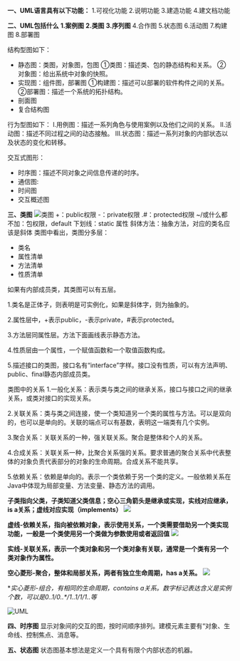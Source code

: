 **一、UML语言具有以下功能：**
1.可视化功能
2.说明功能
3.建造功能
4.建文档功能

**二、UML包括什么**
**1.案例图**
**2.类图**
**3.序列图**
4.合作图
5.状态图
6.活动图
7.构建图
8.部署图

结构型图如下：
- 静态图：类图，对象图，包图
①类图：描述类、包的静态结构和关系。
②对象图：给出系统中对象的快照。
- 实现图：组件图，部署图
①构建图：描述可以部署的软件构件之间的关系。
②部署图：描述一个系统的拓扑结构。
- 剖面图
- 复合结构图

行为型图如下：
Ⅰ.用例图：描述一系列角色与使用案例以及他们之间的关系。
Ⅱ.活动图：描述不同过程之间的动态接触。
Ⅲ.状态图：描述一系列对象的内部状态以及状态的变化和转移。

交互式图形：
- 时序图：描述不同对象之间信息传递的时序。
- 通信图:
- 时间图
- 交互概述图

**三、类图**
![类图](https://upload-images.jianshu.io/upload_images/9449419-87704303a5256439.JPG?imageMogr2/auto-orient/strip%7CimageView2/2/w/1240)
+：public权限
-：private权限
.#：protected权限
~/或什么都不加：包权限，default
下划线：static 属性
斜体方法：抽象方法，对应的类名应该是斜体
类图中看出，类图分多层：
- 类名
- 属性清单
- 方法清单
- 性质清单

如果有内部成员类，其类图可以有五层。

1.类名是正体子，则表明是可实例化，如果是斜体字，则为抽象的。

2.属性层中，+表示public，-表示private，#表示protected。

3.方法层同属性层。方法下面画线表示静态方法。

4.性质层由一个属性，一个赋值函数和一个取值函数构成。

5.描述接口的类图，接口名有“interface”字样。接口没有性质，可以有方法声明、public、final静态内部成员类。


类图中的关系
1.一般化关系：表示类与类之间的继承关系，接口与接口之间的继承关系，或类对接口的实现关系。

2.关联关系：类与类之间连接，使一个类知道另一个类的属性与方法。可以是双向的，也可以是单向的。关联的端点可以有基数，表明这一端类有几个实例。

3.聚合关系：关联关系的一种，强关联关系。聚合是整体和个人的关系。

4.合成关系：关联关系一种，比聚合关系强的关系。要求普通的聚合关系中代表整体的对象负责代表部分的对象的生命周期。合成关系不能共享。

5.依赖关系：依赖是单向的。表示一个类依赖于另一个类的定义。一般依赖关系在Java中体现为局部变量、方法变量、静态方法的调用。


**子类指向父类，子类知道父类信息；空心三角箭头是继承或实现，实线对应继承，is a关系；虚线对应实现（implements）**
![](https://upload-images.jianshu.io/upload_images/9449419-589c002113dcedef.png?imageMogr2/auto-orient/strip%7CimageView2/2/w/1240)

**虚线-依赖关系，指向被依赖对象，表示使用关系，一个类需要借助另一个类实现功能，一般是一个类使用另一个类做为参数使用或者返回值**
![](https://upload-images.jianshu.io/upload_images/9449419-2db6c9561aa2dd42.png?imageMogr2/auto-orient/strip%7CimageView2/2/w/1240)

**实线-关联关系，表示一个类对象和另一个类对象有关联，通常是一个类有另一个类对象作为属性。**

**空心菱形-聚合，整体和局部关系，两者有独立生命周期，has a关系。**
![](https://upload-images.jianshu.io/upload_images/9449419-877cc1ec81942269.png?imageMogr2/auto-orient/strip%7CimageView2/2/w/1240)

**实心菱形-组合，有相同的生命周期，contains a关系。数字标记表达含义是实例个数，可以是0..1/0..*/1..1/1/1..*等**
[](https://upload-images.jianshu.io/upload_images/9449419-90dda6155a03f0ce.png?imageMogr2/auto-orient/strip%7CimageView2/2/w/1240)


![UML](https://upload-images.jianshu.io/upload_images/9449419-2ba79d49faa40601.png?imageMogr2/auto-orient/strip%7CimageView2/2/w/1240)


**四、时序图**
显示对象间的交互的图，按时间顺序排列。建模元素主要有“对象、生命线、控制焦点、消息等。

**五、状态图**
状态图基本想法是定义一个具有有限个内部状态的机器。
